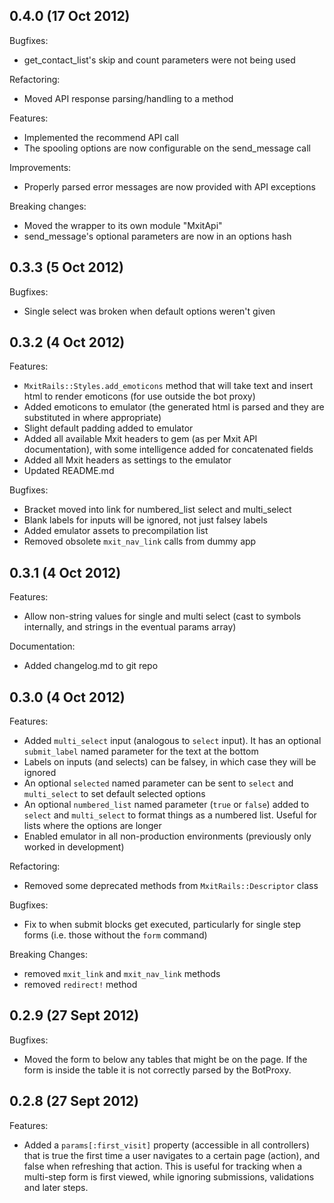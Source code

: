 0.4.0 (17 Oct 2012)
-------------------
Bugfixes:
- get_contact_list's skip and count parameters were not being used

Refactoring:
- Moved API response parsing/handling to a method

Features:
- Implemented the recommend API call
- The spooling options are now configurable on the send_message call

Improvements:
- Properly parsed error messages are now provided with API exceptions

Breaking changes:
- Moved the wrapper to its own module "MxitApi"
- send_message's optional parameters are now in an options hash


0.3.3 (5 Oct 2012)
------------------
Bugfixes:
- Single select was broken when default options weren't given


0.3.2 (4 Oct 2012)
------------------
Features:
- `MxitRails::Styles.add_emoticons` method that will take text and insert html to render emoticons (for use outside the bot proxy)
- Added emoticons to emulator (the generated html is parsed and they are substituted in where appropriate)
- Slight default padding added to emulator
- Added all available Mxit headers to gem (as per Mxit API documentation), with some intelligence added for concatenated fields
- Added all Mxit headers as settings to the emulator
- Updated README.md

Bugfixes:
- Bracket moved into link for numbered_list select and multi_select
- Blank labels for inputs will be ignored, not just falsey labels
- Added emulator assets to precompilation list
- Removed obsolete `mxit_nav_link` calls from dummy app


0.3.1 (4 Oct 2012)
------------------
Features:
- Allow non-string values for single and multi select (cast to symbols internally, and strings in the eventual params array)

Documentation:
- Added changelog.md to git repo


0.3.0 (4 Oct 2012)
------------------
Features:
- Added `multi_select` input (analogous to `select` input).  It has an optional `submit_label` named parameter for the text at the bottom
- Labels on inputs (and selects) can be falsey, in which case they will be ignored
- An optional `selected` named parameter can be sent to `select` and `multi_select` to set default selected options
- An optional `numbered_list` named parameter (`true` or `false`) added to `select` and `multi_select` to format things as a numbered list. Useful for lists where the options are longer
- Enabled emulator in all non-production environments (previously only worked in development)

Refactoring:
- Removed some deprecated methods from `MxitRails::Descriptor` class

Bugfixes:
- Fix to when submit blocks get executed, particularly for single step forms (i.e. those without the `form` command)

Breaking Changes:
- removed `mxit_link` and `mxit_nav_link` methods
- removed `redirect!` method



0.2.9 (27 Sept 2012)
--------------------
Bugfixes:
- Moved the form to below any tables that might be on the page. If the form is inside the table it is not correctly parsed by the BotProxy.



0.2.8 (27 Sept 2012)
--------------------
Features:
- Added a `params[:first_visit]` property (accessible in all controllers) that is true the first time a user navigates to a certain page (action), and false when refreshing that action. This is useful for tracking when a multi-step form is first viewed, while ignoring submissions, validations and later steps.
